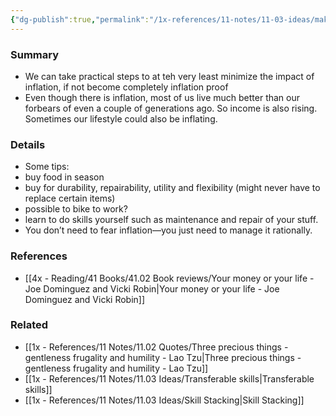 ```yaml
---
{"dg-publish":true,"permalink":"/1x-references/11-notes/11-03-ideas/make-yourself-inflation-proof/","title":"Make yourself inflation proof","created":"2023-10-17T20:05:00.000+03:00","updated":"2024-02-14T20:18:27.547+03:00"}
---
```



### Summary
- We can take practical steps to at teh very least minimize the impact of inflation, if not become completely inflation proof
- Even though there is inflation, most of us live much better than our forbears of even a couple of generations ago. So income is also rising. Sometimes our lifestyle could also be inflating.

### Details
- Some tips:
- buy food in season
- buy for durability, repairability, utility and flexibility (might never have to replace certain items)
- possible to bike to work?
- learn to do skills yourself such as maintenance and repair of your stuff.
- You don’t need to fear inflation—you just need to manage it rationally.

### References
- [[4x - Reading/41 Books/41.02 Book reviews/Your money or your life - Joe Dominguez and Vicki Robin\|Your money or your life - Joe Dominguez and Vicki Robin]]

### Related
- [[1x - References/11 Notes/11.02 Quotes/Three precious things - gentleness frugality and humility - Lao Tzu\|Three precious things - gentleness frugality and humility - Lao Tzu]]
- [[1x - References/11 Notes/11.03 Ideas/Transferable skills\|Transferable skills]]
- [[1x - References/11 Notes/11.03 Ideas/Skill Stacking\|Skill Stacking]]
